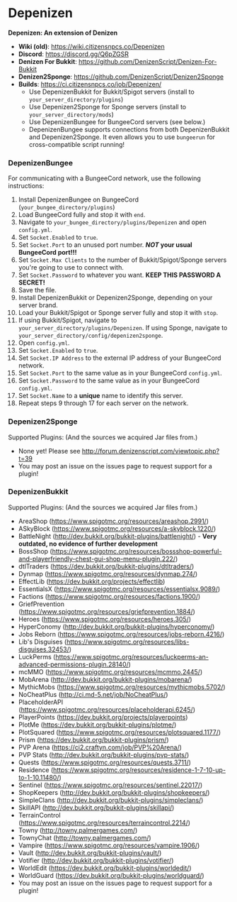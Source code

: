 Depenizen
=========

**Depenizen: An extension of Denizen**

- **Wiki (old)**: https://wiki.citizensnpcs.co/Depenizen
- **Discord**: https://discord.gg/Q6pZGSR
- **Denizen For Bukkit**: https://github.com/DenizenScript/Denizen-For-Bukkit
- **Denizen2Sponge**: https://github.com/DenizenScript/Denizen2Sponge
- **Builds**: https://ci.citizensnpcs.co/job/Depenizen/
  - Use DepenizenBukkit for Bukkit/Spigot servers (install to `your_server_directory/plugins`)
  - Use Depenizen2Sponge for Sponge servers (install to `your_server_directory/mods`)
  - Use DepenizenBungee for BungeeCord servers (see below.)
  - DepenizenBungee supports connections from both DepenizenBukkit and Depenizen2Sponge. It even allows you to use `bungeerun` for cross-compatible script running!

### DepenizenBungee
For communicating with a BungeeCord network, use the following instructions:

1. Install DepenizenBungee on BungeeCord (`your_bungee_directory/plugins`)
2. Load BungeeCord fully and stop it with `end`.
3. Navigate to `your_bungee_directory/plugins/Depenizen` and open `config.yml`.
4. Set `Socket.Enabled` to `true`.
5. Set `Socket.Port` to an unused port number. ***NOT* your usual BungeeCord port!!!**
6. Set `Socket.Max Clients` to the number of Bukkit/Spigot/Sponge servers you're going to use to connect with.
7. Set `Socket.Password` to whatever you want. **KEEP THIS PASSWORD A SECRET!**
8. Save the file.
9. Install DepenizenBukkit or Depenizen2Sponge, depending on your server brand.
10. Load your Bukkit/Spigot or Sponge server fully and stop it with `stop`.
11. If using Bukkit/Spigot, navigate to `your_server_directory/plugins/Depenizen`. If using Sponge, navigate to `your_server_directory/config/depenizen2sponge`.
12. Open `config.yml`.
13. Set `Socket.Enabled` to `true`.
14. Set `Socket.IP Address` to the external IP address of your BungeeCord network.
15. Set `Socket.Port` to the same value as in your BungeeCord `config.yml`.
16. Set `Socket.Password` to the same value as in your BungeeCord `config.yml`.
17. Set `Socket.Name` to a **unique** name to identify this server.
18. Repeat steps 9 through 17 for each server on the network.

### Depenizen2Sponge
Supported Plugins: (And the sources we acquired Jar files from.)

- None yet! Please see http://forum.denizenscript.com/viewtopic.php?t=39
- You may post an issue on the issues page to request support for a plugin!

### DepenizenBukkit
Supported Plugins: (And the sources we acquired Jar files from.)

- AreaShop (https://www.spigotmc.org/resources/areashop.2991/)
- ASkyBlock (https://www.spigotmc.org/resources/a-skyblock.1220/)
- BattleNight (http://dev.bukkit.org/bukkit-plugins/battlenight/) - **Very outdated, no evidence of further development**
- BossShop (https://www.spigotmc.org/resources/bossshop-powerful-and-playerfriendly-chest-gui-shop-menu-plugin.222/)
- dtlTraders (https://dev.bukkit.org/bukkit-plugins/dtltraders/)
- Dynmap (https://www.spigotmc.org/resources/dynmap.274/)
- EffectLib (https://dev.bukkit.org/projects/effectlib)
- EssentialsX (https://www.spigotmc.org/resources/essentialsx.9089/)
- Factions (https://www.spigotmc.org/resources/factions.1900/)
- GriefPrevention (https://www.spigotmc.org/resources/griefprevention.1884/)
- Heroes (https://www.spigotmc.org/resources/heroes.305/)
- HyperConomy (http://dev.bukkit.org/bukkit-plugins/hyperconomy/)
- Jobs Reborn (https://www.spigotmc.org/resources/jobs-reborn.4216/)
- Lib's Disguises (https://www.spigotmc.org/resources/libs-disguises.32453/)
- LuckPerms (https://www.spigotmc.org/resources/luckperms-an-advanced-permissions-plugin.28140/)
- mcMMO (https://www.spigotmc.org/resources/mcmmo.2445/)
- MobArena (http://dev.bukkit.org/bukkit-plugins/mobarena/)
- MythicMobs (https://www.spigotmc.org/resources/mythicmobs.5702/)
- NoCheatPlus (http://ci.md-5.net/job/NoCheatPlus/)
- PlaceholderAPI (https://www.spigotmc.org/resources/placeholderapi.6245/)
- PlayerPoints (https://dev.bukkit.org/projects/playerpoints)
- PlotMe (https://dev.bukkit.org/bukkit-plugins/plotme/)
- PlotSquared (https://www.spigotmc.org/resources/plotsquared.1177/)
- Prism (https://dev.bukkit.org/bukkit-plugins/prism/)
- PVP Arena (https://ci2.craftyn.com/job/PVP%20Arena/)
- PVP Stats (http://dev.bukkit.org/bukkit-plugins/pvp-stats/)
- Quests (https://www.spigotmc.org/resources/quests.3711/)
- Residence (https://www.spigotmc.org/resources/residence-1-7-10-up-to-1-10.11480/)
- Sentinel (https://www.spigotmc.org/resources/sentinel.22017/)
- ShopKeepers (http://dev.bukkit.org/bukkit-plugins/shopkeepers/)
- SimpleClans (http://dev.bukkit.org/bukkit-plugins/simpleclans/)
- SkillAPI (http://dev.bukkit.org/bukkit-plugins/skillapi/)
- TerrainControl (https://www.spigotmc.org/resources/terraincontrol.2214/)
- Towny (http://towny.palmergames.com/)
- TownyChat (http://towny.palmergames.com/)
- Vampire (https://www.spigotmc.org/resources/vampire.1906/)
- Vault (http://dev.bukkit.org/bukkit-plugins/vault/)
- Votifier (http://dev.bukkit.org/bukkit-plugins/votifier/)
- WorldEdit (https://dev.bukkit.org/bukkit-plugins/worldedit/)
- WorldGuard (https://dev.bukkit.org/bukkit-plugins/worldguard/)
- You may post an issue on the issues page to request support for a plugin!
